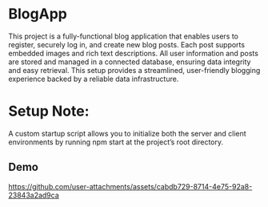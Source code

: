
# BlogApp

This project is a fully-functional blog application that enables users to register, securely log in, and create new blog posts. Each post supports embedded images and rich text descriptions. All user information and posts are stored and managed in a connected database, ensuring data integrity and easy retrieval. This setup provides a streamlined, user-friendly blogging experience backed by a reliable data infrastructure.


# Setup Note:
A custom startup script allows you to initialize both the server and client environments by running npm start at the project’s root directory.


## Demo

https://github.com/user-attachments/assets/cabdb729-8714-4e75-92a8-23843a2ad9ca

